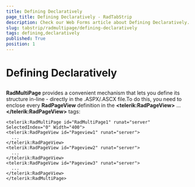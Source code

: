```yaml
---
title: Defining Declaratively
page_title: Defining Declaratively - RadTabStrip
description: Check our Web Forms article about Defining Declaratively.
slug: tabstrip/radmultipage/defining-declaratively
tags: defining,declaratively
published: True
position: 1
---
```


# Defining Declaratively

## 

**RadMultiPage** provides a convenient mechanism that lets you define its structure in-line - directly in the .ASPX/.ASCX file.To do this, you need to enclose every **RadPageView** definition in the **&lt;telerik:RadPageView&gt;** ... **&lt;/telerik:RadPageView&gt;** tags:

````ASPNET	  
<telerik:RadMultiPage id="RadMultiPage1" runat="server" SelectedIndex="0" Width="400">
<telerik:RadPageView id="Pageview1" runat="server">
  ...     
</telerik:RadPageView>
<telerik:RadPageView id="Pageview2" runat="server">
  ...       
</telerik:RadPageView>
<telerik:RadPageView id="Pageview3" runat="server">
  ...       
</telerik:RadPageView>
</telerik:RadMultiPage> 	  
````


